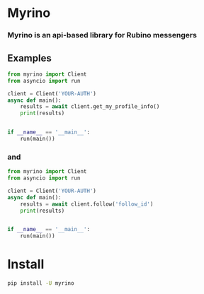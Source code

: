 # Myrino
### Myrino is an api-based library for Rubino messengers


## Examples

```python
from myrino import Client 
from asyncio import run

client = Client('YOUR-AUTH')
async def main():
    results = await client.get_my_profile_info()
    print(results)


if __name__ == '__main__':
    run(main())
```
### and
```python
from myrino import Client 
from asyncio import run

client = Client('YOUR-AUTH')
async def main():
    results = await client.follow('follow_id')
    print(results)


if __name__ == '__main__':
    run(main())
```

# Install
```bash
pip install -U myrino
```
